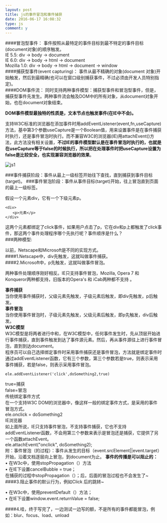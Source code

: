 ```yaml
---
layout: post
title: js的事件冒泡和事件捕获
date: 2016-06-17 16:08:32
type: js
comment: y
---
```


####冒泡型事件：
事件按照从最特定的事件目标到最不特定的事件目标(document对象)的顺序触发。<br/>
  IE 5.5: div -> body -> document<br/>
  IE 6.0: div -> body -> html -> document<br/>
  Mozilla 1.0: div -> body -> html -> document -> window<br/>
####捕获型事件(event capturing)：
事件从最不精确的对象(document 对象)开始触发，然后到最精确(也可以在窗口级别捕获事件，不过必须由开发人员特别指定)。<br/>
####DOM事件流：
同时支持两种事件模型：捕获型事件和冒泡型事件，但是，捕获型事件先发生。两种事件流会触及DOM中的所有对象，从document对象开始，也在document对象结束。<br/>
  
**DOM事件模型最独特的性质是，文本节点也触发事件(在IE中不会)。**<br/>

支持W3C标准的浏览器在添加事件时用addEventListener(event,fn,useCapture)方法，基中第3个参数useCapture是一个Boolean值，用来设置事件是在事件捕获时执行，还是事件冒泡时执行。而不兼容W3C的浏览器(IE)用attachEvent()方法，此方法没有相关设置，**不过IE的事件模型默认是在事件冒泡时执行的，也就是在useCapture等于false的时候执行，所以把在处理事件时把useCapture设置为false是比较安全，也实现兼容浏览器的效果**。

![js1](http://files.jb51.net/file_images/article/201310/20131028160201571.jpg)

###事件捕获阶段：事件从最上一级标签开始往下查找，直到捕获到事件目标(target)。
###事件冒泡阶段：事件从事件目标(target)开始，往上冒泡直到页面的最上一级标签。

假设一个元素div，它有一个下级元素p。<br/>
```
<div>
　　<p>元素</p>
</div>
```
这两个元素都绑定了click事件，如果用户点击了p，它在div和p上都触发了click事件，那这两个事件处理程序哪个先执行呢？事件顺序是什么？
 <br/>
###两种模型:<br/>

以前，Netscape和Microsoft是不同的实现方式。<br/>
####1.Netscape中，div先触发，这就叫做事件捕获。<br/>
####2.Microsoft中，p先触发，这就叫做事件冒泡。<br/>

两种事件处理顺序刚好相反。IE只支持事件冒泡，Mozilla, Opera 7 和 Konqueror两种都支持，旧版本的Opera's 和 iCab两种都不支持 。<br/>

**事件捕获**<br/>
当你使用事件捕获时，父级元素先触发，子级元素后触发，即div先触发，p后触发。<br/>
**事件冒泡**<br/>
当你使用事件冒泡时，子级元素先触发，父级元素后触发，即p先触发，div后触发。<br/>
**W3C模型**<br/>
W3C模型是将两者进行中和，在W3C模型中，任何事件发生时，先从顶层开始进行事件捕获，直到事件触发到达了事件源元素。然后，再从事件源往上进行事件冒泡，直到到达document。<br/>
程序员可以自己选择绑定事件时采用事件捕获还是事件冒泡，方法就是绑定事件时通过addEventListener函数，它有三个参数，第三个参数若是true，则表示采用事件捕获，若是false，则表示采用事件冒泡。<br/>
```
ele.addEventListener('click',doSomething2,true)
```
true=捕获<br/>
false=冒泡<br/>
传统绑定事件方式<br/>
在一个支持W3C DOM的浏览器中，像这样一般的绑定事件方式，是采用的事件冒泡方式。<br/>
ele.onclick = doSomething2<br/>
IE浏览器<br/>
如上面所说，IE只支持事件冒泡，不支持事件捕获，它也不支持addEventListener函数，不会用第三个参数来表示是冒泡还是捕获，它提供了另一个函数attachEvent。<br/>
ele.attachEvent("onclick", doSomething2);<br/>
附：事件冒泡（的过程）：事件从发生的目标（event.srcElement||event.target）开始，沿着文档逐层向上冒泡，到document为止。
**事件的传播是可以阻止的：**<br/>
• 在W3c中，使用stopPropagation（）方法<br/>
• 在IE下设置cancelBubble = true；<br/>
在捕获的过程中stopPropagation（）；后，后面的冒泡过程也不会发生了~<br/>
####3.阻止事件的默认行为，例如Click 后的跳转~<br/>

• 在W3c中，使用preventDefault（）方法；<br/>
• 在IE下设置window.event.returnValue = false;

####4.哇，终于写完了，一边测试一边写的额，不是所有的事件都能冒泡，例如：blur、focus、load、unload

